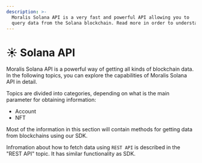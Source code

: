 ```yaml
---
description: >-
  Moralis Solana API is a very fast and powerful API allowing you to
  query data from the Solana blockchain. Read more in order to understand how it works.
---
```


# ☀️ Solana API

Moralis Solana API is a powerful way of getting all kinds of blockchain data. In the following topics, you can explore the capabilities of Moralis Solana API in detail.

Topics are divided into categories, depending on what is the main parameter for obtaining information:

- Account
- NFT

Most of the information in this section will contain methods for getting data from blockchains using our SDK.

Infromation about how to fetch data using `REST API` is described in the "REST API" topic. It has similar functionality as SDK.
